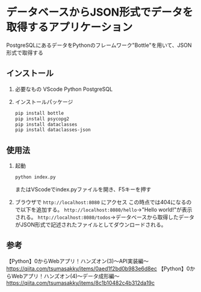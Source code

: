 # データベースからJSON形式でデータを取得するアプリケーション

PostgreSQLにあるデータをPythonのフレームワーク"Bottle"を用いて、JSON形式で取得する

## インストール

1. 必要なもの
   VScode
   Python
   PostgreSQL

3. インストールパッケージ
    ```bash
    pip install bottle
    pip install psycopg2
    pip install dataclasses
    pip install dataclasses-json
    ```

## 使用法

1. 起動

    ```bash
    python index.py
    ```
    またはVScodeでindex.pyファイルを開き、F5キーを押す

2. ブラウザで `http://localhost:8080` にアクセス
   この時点では404になるので以下を追加する。
   `http://localhost:8080/hello`→"Hello world!"が表示される。
   `http://localhost:8080/todos`→データベースから取得したデータがJSON形式で記述されたファイルとしてダウンロードされる。
   
   

## 参考
【Python】0からWebアプリ！ハンズオン(3)～API実装編～https://qiita.com/tsumasakky/items/0aed1f2bd0b983e6d8ec
【Python】0からWebアプリ！ハンズオン(4)～データ成形編～https://qiita.com/tsumasakky/items/8c1b10482c4b312da19c
  


